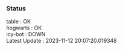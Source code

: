 ### Status


table : OK  
hogwarts : OK  
icy-bot : DOWN  
Latest Update : 2023-11-12 20:07:20.019348
